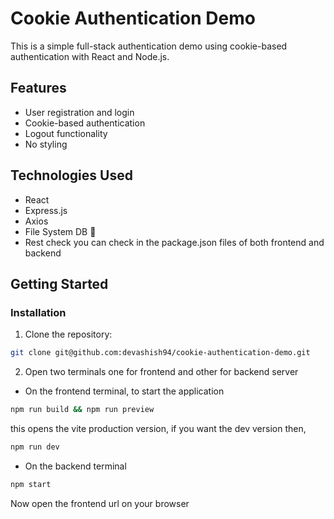 # Cookie Authentication Demo

This is a simple full-stack authentication demo using cookie-based authentication with React and Node.js.

## Features

- User registration and login
- Cookie-based authentication
- Logout functionality
- No styling

## Technologies Used

- React
- Express.js
- Axios
- File System DB 🙂
- Rest check you can check in the package.json files of both frontend and backend

## Getting Started

### Installation

1. Clone the repository:

```bash
git clone git@github.com:devashish94/cookie-authentication-demo.git
```

2. Open two terminals one for frontend and other for backend server

- On the frontend terminal, to start the application 

```bash
npm run build && npm run preview 
```

this opens the vite production version, if you want the dev version then,

```bash
npm run dev
```

- On the backend terminal
```bash
npm start
```

Now open the frontend url on your browser
